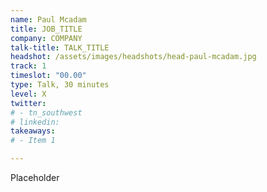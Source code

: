 ```yaml
---
name: Paul Mcadam
title: JOB_TITLE
company: COMPANY
talk-title: TALK_TITLE
headshot: /assets/images/headshots/head-paul-mcadam.jpg
track: 1
timeslot: "00.00"
type: Talk, 30 minutes
level: X
twitter:
# - tn_southwest 
# linkedin: 
takeaways:
# - Item 1

---
```


Placeholder
